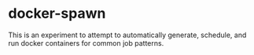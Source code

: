 # docker-spawn
This is an experiment to attempt to automatically generate, schedule, and run docker containers for common job patterns.
